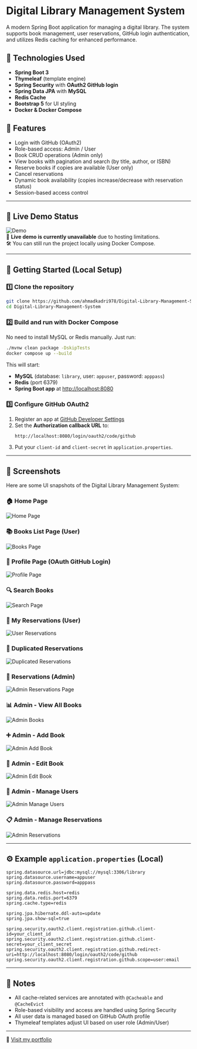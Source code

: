 # Digital Library Management System

A modern Spring Boot application for managing a digital library. The system supports book management, user reservations, GitHub login authentication, and utilizes Redis caching for enhanced performance.

## 🔧 Technologies Used

* **Spring Boot 3**
* **Thymeleaf** (template engine)
* **Spring Security** with **OAuth2 GitHub login**
* **Spring Data JPA** with **MySQL**
* **Redis Cache**
* **Bootstrap 5** for UI styling
* **Docker & Docker Compose**

## 🌟 Features

* Login with GitHub (OAuth2)
* Role-based access: Admin / User
* Book CRUD operations (Admin only)
* View books with pagination and search (by title, author, or ISBN)
* Reserve books if copies are available (User only)
* Cancel reservations
* Dynamic book availability (copies increase/decrease with reservation status)
* Session-based access control

---
## 🧪 Live Demo Status

![Demo](https://img.shields.io/badge/Demo-Offline-red?style=flat-square)  
🚫 **Live demo is currently unavailable** due to hosting limitations.  
🛠 You can still run the project locally using Docker Compose.

---

## 🚀 Getting Started (Local Setup)

### 1️⃣ Clone the repository
```bash
git clone https://github.com/ahmadkadri978/Digital-Library-Management-System.git
cd Digital-Library-Management-System
```

### 2️⃣ Build and run with Docker Compose
No need to install MySQL or Redis manually. Just run:
```bash
./mvnw clean package -DskipTests
docker compose up --build
```

This will start:
- **MySQL** (database: `library`, user: `appuser`, password: `apppass`)
- **Redis** (port 6379)
- **Spring Boot app** at [http://localhost:8080](http://localhost:8080)

### 3️⃣ Configure GitHub OAuth2
1. Register an app at [GitHub Developer Settings](https://github.com/settings/developers)  
2. Set the **Authorization callback URL** to:
   ```
   http://localhost:8080/login/oauth2/code/github
   ```
3. Put your `client-id` and `client-secret` in `application.properties`.

---

## 📸 Screenshots

Here are some UI snapshots of the Digital Library Management System:

### 🏠 Home Page
![Home Page](screenshots/Home-page.jpg)

### 📚 Books List Page (User)
![Books Page](screenshots/books-page.jpg)

### 👤 Profile Page (OAuth GitHub Login)
![Profile Page](screenshots/profile-page.jpg)

### 🔍 Search Books
![Search Page](screenshots/search-page.jpg)

### 🧾 My Reservations (User)
![User Reservations](screenshots/reservations-page.jpg)

### 🧾 Duplicated Reservations 
![Duplicated Reservations](screenshots/duplicated-reservations-error.jpg)

### 🧾 Reservations (Admin)
![Admin Reservations Page](screenshots/reservations-admin-page.jpg)

### 📊 Admin - View All Books
![Admin Books](screenshots/admin-books-page.jpg)

### ➕ Admin - Add Book
![Admin Add Book](screenshots/admin-add-book-page.jpg)

### 📝 Admin - Edit Book
![Admin Edit Book](screenshots/admin-edit-book-page.jpg)

### 👥 Admin - Manage Users
![Admin Manage Users](screenshots/admin-Manage-users-page.jpg)

### 📋 Admin - Manage Reservations
![Admin Reservations](screenshots/reservations-admin-page.jpg)

---
## ⚙️ Example `application.properties` (Local)
```properties
spring.datasource.url=jdbc:mysql://mysql:3306/library
spring.datasource.username=appuser
spring.datasource.password=apppass

spring.data.redis.host=redis
spring.data.redis.port=6379
spring.cache.type=redis

spring.jpa.hibernate.ddl-auto=update
spring.jpa.show-sql=true

spring.security.oauth2.client.registration.github.client-id=your_client_id
spring.security.oauth2.client.registration.github.client-secret=your_client_secret
spring.security.oauth2.client.registration.github.redirect-uri=http://localhost:8080/login/oauth2/code/github
spring.security.oauth2.client.registration.github.scope=user:email
```

---

## 🧠 Notes

* All cache-related services are annotated with `@Cacheable` and `@CacheEvict`
* Role-based visibility and access are handled using Spring Security
* All user data is managed based on GitHub OAuth profile
* Thymeleaf templates adjust UI based on user role (Admin/User)

---

🔗 [Visit my portfolio](https://ahmadkadri978.github.io/portfolio)
